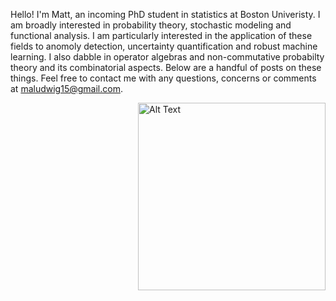Hello! I'm Matt, an incoming PhD student in statistics at Boston Univeristy. I am broadly interested in probability theory, stochastic modeling and functional analysis. I am particularly interested in the application of these fields to anomoly detection, uncertainty quantification and robust machine learning. I also dabble in operator algebras and non-commutative probabilty theory and its combinatorial aspects. Below are a handful of posts on these things. Feel free to contact me with any questions, concerns or comments at maludwig15@gmail.com.


<div style="float: right; margin-left: 20px;">
    <img src="https://github.com/giwdulttam/giwdulttam.github.io/assets/112978414/7047a641-ea51-4614-81f7-b0819d5dcf49" alt="Alt Text" width="300"/>
</div>

